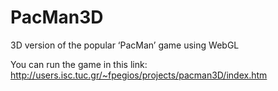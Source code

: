 # PacMan3D
3D version of the popular ‘PacMan’ game using WebGL

You can run the game in this link:
http://users.isc.tuc.gr/~fpegios/projects/pacman3D/index.htm
